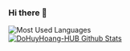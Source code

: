### Hi there 👋

![Most Used Languages](https://github-readme-stats.alexxxdev.vercel.app/api/top-langs/?username=hoangdh2001&theme=default&hide=Shell,Roff,BatchFile,Dockerfile,CMake,C,HTML,JavaScript,Css,C%2B%2B,C%23)
<br>
[![DoHuyHoang-HUB Github Stats](https://github-readme-stats.vercel.app/api?username=hoangdh2001&count_private=true&theme=default&show_icons=true)](https://github.com/DoHuyHoang-HUB)
